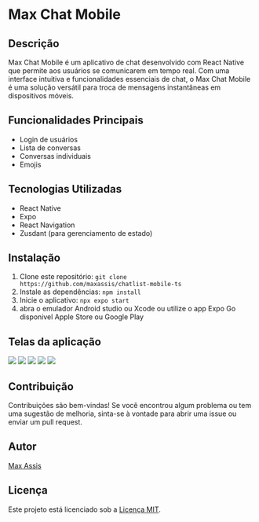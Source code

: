 # Max Chat Mobile

## Descrição

Max Chat Mobile é um aplicativo de chat desenvolvido com React Native que permite aos usuários se comunicarem em tempo real. Com uma interface intuitiva e funcionalidades essenciais de chat, o Max Chat Mobile é uma solução versátil para troca de mensagens instantâneas em dispositivos móveis.

## Funcionalidades Principais

- Login de usuários
- Lista de conversas
- Conversas individuais
- Emojis

## Tecnologias Utilizadas

- React Native
- Expo
- React Navigation
- Zusdant (para gerenciamento de estado)

## Instalação

1. Clone este repositório: `git clone https://github.com/maxassis/chatlist-mobile-ts`
2. Instale as dependências: `npm install`
3. Inicie o aplicativo: `npx expo start`
4. abra o emulador Android studio ou Xcode ou utilize o app Expo Go disponivel Apple Store ou Google Play

## Telas da aplicação

![](https://images2.imgbox.com/70/8a/QDmE0FKt_o.png)
![](https://images2.imgbox.com/6e/f8/QllY15ue_o.png)
![](https://images2.imgbox.com/3e/b8/IIzVh6lx_o.png)
![](https://images2.imgbox.com/83/af/CIcMqoZq_o.png)
![](https://images2.imgbox.com/83/b1/xu9yLOSh_o.png)

## Contribuição

Contribuições são bem-vindas! Se você encontrou algum problema ou tem uma sugestão de melhoria, sinta-se à vontade para abrir uma issue ou enviar um pull request.

## Autor

[Max Assis](https://github.com/maxassis)

## Licença

Este projeto está licenciado sob a [Licença MIT](https://opensource.org/licenses/MIT).
